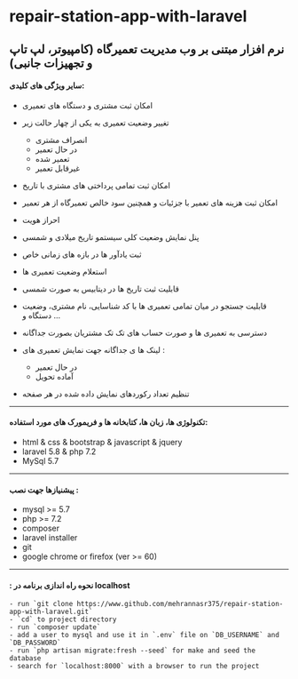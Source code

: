 # repair-station-app-with-laravel

 <h2>نرم افزار مبتنی بر وب مدیریت تعمیرگاه (کامپیوتر، لپ تاپ و تجهیزات جانبی)</h2>
 
 
 <h4>سایر ویژگی های کلیدی:</h4>
 

- امکان ثبت مشتری و دستگاه های تعمیری 

- تغییر وضعیت تعمیری به یکی از چهار حالت زیر
        <ul>
            <li>انصراف مشتری</li>
            <li>در حال تعمیر</li>
            <li>تعمیر شده</li>
            <li>غیرقابل تعمیر</li>
        </ul>
   
- امکان ثبت تمامی پرداختی های مشتری با تاریخ

- امکان ثبت هزینه های تعمیر با جزئیات و همچنین سود خالص تعمیرگاه از هر تعمیر

- احراز هویت

- پنل نمایش وضعیت کلی سیستمو تاریخ میلادی و شمسی

- ثبت یادآور ها در بازه های زمانی خاص

- استعلام وضعیت تعمیری ها

- قابلیت ثبت تاریخ ها در دیتابیس به صورت شمسی

- قابلیت جستجو در میان تمامی تعمیری ها با کد شناسایی، نام مشتری، وضعیت دستگاه و ...

- دسترسی به تعمیری ها و صورت حساب های تک تک مشتریان بصورت جداگانه

- لینک ها ی جداگانه جهت نمایش تعمیری های :
    - در حال تعمیر
    - آماده تحویل

- تنظیم تعداد رکوردهای نمایش داده شده در هر صفحه

---------------------------------------
 <h4>تکنولوژی ها، زبان ها، کتابخانه ها و فریمورک های مورد استفاده:</h4>

 - html & css & bootstrap & javascript & jquery
 - laravel 5.8 & php 7.2
 - MySql 5.7
 

----------------------------------------
 <h4>پیشنیازها جهت نصب :</h4>

 - mysql >= 5.7
 - php >= 7.2
 - composer
 - laravel installer
 - git
 - google chrome or firefox (ver >= 60)
 
----------------------------------------
 <h4> : نحوه راه اندازی برنامه در localhost </h4>

    - run `git clone https://www.github.com/mehrannasr375/repair-station-app-with-laravel.git`
    - `cd` to project directory
    - run `composer update`
    - add a user to mysql and use it in `.env` file on `DB_USERNAME` and `DB_PASSWORD`
    - run `php artisan migrate:fresh --seed` for make and seed the database
    - search for `localhost:8000` with a browser to run the project



